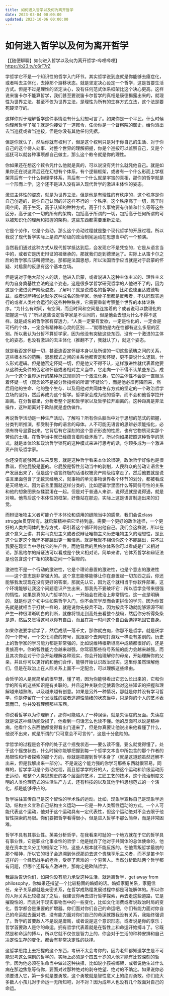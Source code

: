 ```yaml
---
title: 如何进入哲学以及何为离开哲学
date: 2023-03-04 00:00:00
updated: 2023-10-06 00:00:00
---
```


# 如何进入哲学以及何为离开哲学

【【随便聊聊】如何进入哲学以及何为离开哲学-哔哩哔哩】 https://b23.tv/c6rT7rZ

学哲学它不是一个知识性的哲学入门环节。其实哲学说到底就是你能够去癔症化，或者叫去主体化，去掉那个游移状态。就是坚定决心设定一个哲学，这是首要生活方式。但是不过是理性的坚定决心，没有任何范式体系框架比这个决心更高。这样说来笛卡尔不能算哲学，我们甚至要说笛卡尔哲学的真相是康德揭露出来的，就理性为世界立法，甚至不仅为世界立法，是理性为所有的生存方式立法，这个法是要死硬坚守的。

这样你对于理解哲学这件事情没有什么幻想可言了。如果你是一个平民，什么时候你理解哲学了呢？就是你接受了一道敕令，任命你是一个督察院的御史，给你派出去当巡抚或者当巡按，但是你没有其他任何凭据。

但是你就认了，然后你就有权利了，但是这个权利只是对于你自己的生活、对于你自己的这个待人处事、对整个世界的理解把握，你是个巡按可以监察自己，又是个巡抚可以就各种事项都自己做主，那么这个敕令就是你的理性。

你如果还在想这个敕令凭什么他就是真的，可以说没有凭什么就凭他自己。就是如果你还在说这背后还在幻想有个体系，有个逻辑框架，或者有一个什么形而上学框架背后有一个什么物理学体系，背后有一个什么就是宇宙的真相，那你的哲学就是一个形而上学，这个还不是进入没有进入现代哲学的激进主体性的姿态。

激进主体性的姿态，就是为世界立法，但是他是有理性的有秩序的，这个秩序是你自己创造的，是你自己认同的非这样不行的一个秩序。这个秩序高于一切，高于时间空间，高于生死，高于认知的种种方式，高于什么事物要有价值和什么等等这些区分，高于这个一切的所有的架构，包括高于所谓的一切，包括高于任何所谓的可以被知识化的理解和把握的架构，这些东西都需要重新立法。

它是个劳作，它是个劳动，那么这个劳动过程就是整个现代哲学的开展过程。所以我说了现代哲学实际上是资产阶级的政治制宪运动在思想当中的一个预演。

当然我们通过这种方式从现代哲学抵达到后，会发现它不是凭空的，它是从语言当中的，或者它是历史辩证的被继承的，那就我们走到德里达了。实际上从笛卡尔之后的哲学家应该叫德里达。那都是法国思想，所以法国哲学应当就是对于启蒙的怀疑、对启蒙的反思有这个基本立场。

但是说对于绝大部分人的话，他进入启蒙，或者说进入这种主体主义的、理性主义的为自身奠基性立法的这个姿态，这是很多学哲学研究哲学的人他进不了的，因为这是个激进资产阶级姿态，了解吗？就是说成名的哲学家，比如说德里达或德勒兹，或者说萨特伽达默尔这种成名的哲学家，他骨子里都是反叛者，不认同现实运行的或者人类社会运行的这些种种秩序，它需要重新考察整个世界的本体论秩序。“为什么有时间，有空间，而且时间和空间是连接着的？或者说可以数理化的把握这一切？”所以这些设定哲学家是不认同的，但是他会去想为什么不得不这样。就是成名的哲学家有穿透力，“人类一定要有爱欲，一定是性化的，一定会是可朽的个体，一定会有精神和心灵的区别......”就哪怕是内在性都有这么多层的区别。所以我认为分哲不算哲学家，因为他没有突破这些东西，没有一个激进的主体化的姿态，也没有激进的去主体化（推翻不了，我就认了），就这个姿态。

就是我否定怀疑一切，甚至连否定怀疑本身以及所谓的一切这些范畴之间的关系，这些根本性的范畴。思想模式之间的关系他都否定和怀疑，更不要说什么逻辑，什么形式逻辑。但是他否定怀疑一切，但是他又不得不认，这样激进性就代表着他要从这种无条件的否定和怀疑或者相对主义当中，它走向一个不得不认某些东西，成为一个这个世界运行的某种范式规则的一个激进化身。它的主体性不会是一直飘荡着怀疑一切（观念论不是被分哲指控的所谓“怀疑论”），而是他必须再降回来，然后用他的生命、他的整个生存、以及用他对共同体生存方式的坚定的一个政治哲学立场的坚持，然后再成为这个哲学。哲学家会成为他的哲学，而不会和他哲学拉开距离。在分哲那里，分析者整个是和哲学家以及哲学拉开距离的。这种距离是非法操作，这种距离对于欧陆就是虚伪做作。

再说哲学活动是一种生产活动，了解吗？所有你头脑当中对于思想的范式的把握，分类判断推演，都受制于你的语言的母体。人不可能无语言的思辨必须能指化，必须有符号显露出来。它背后有它深刻的这个意识形态的性质，也有它物质现实那个劳动的土壤。在哲学当中就已经蕴含着阶级矛盾了。所以你如果按照这种哲学的范式，就是本体论和政治哲学锁死的这种模式来进行思考的话，你顶多成为一个激进资产阶级哲学家。

你还没有能够回过头来反思，就是这种哲学看来本体论很硬，政治哲学好像也是很靠谱，但他屁股是歪的。它屁股是智性劳动当中的剥削，人民群众的劳动让语言生产发展出来了，但是这个语言终极的话语权被资产阶级给拿走了。然后他要就是说语言里面包含了无数天经地义，就事物的单元事物世界各个环节的划分，都被看成是天经地义。因为语言里面就这样分类的，比如逻辑学里面什么等同符号性的关系和他的想象图景杂揉混淆在一起。但是对于普通人来讲，说得通就是说得通，就是对嘛。他背后这个本体性的框架，好像站在那边，实际上这是语言制造出来的幻觉。

而辩证唯物主义者可能介于本体论和语用的缝隙当中的感觉，我们会说class struggle贯穿所有。就启蒙精神把它坚持到底，需要一个更好的政治途径，一个更好的人类共同体的生存方式，牵引着这个循环跨出他自己。我们会这样说，所以在这个意义上讲，其实马克思主义或者说辩证唯物主义历史唯物主义的理想性，是比这个认定这个循环不能跳出更一厢情愿。就是我就不相信你这个不能跳出，只不过我要在现实当中寻找它的生产性。而他背后的黑格尔体系你可以看成是广义相对论，那黑格尔的辩证法可以看成是个狭义相对论，简单来讲，它体系哲学和辩证法是也包含这个广相和狭相之间一个裂隙的。

激进性不是一个行动的激进性，它是个理论悬置的激进性，也是个意志的激进性——这个意志是非常强大的。这个意志能够能够让你在悬置起一切东西之后，你还能够我发现现在没有更好的答案，那就先认它，因为这个就相当于你软件部署，这个环境能够让我这个问题意识产生出来，那我先不要破坏它：所以哲学会带来很强的惰性。如果是真的入门哲学的人，一开始会在政治上非常惰性。这一点是明确的，就是你这个初中生如果哲学入门，你不会厌学反而会更拼命的学习。因为你首先就是就相当于打仗一样的，就是说你先按兵不动，因为按兵不动就能够源源不断产生一种很清晰明白的判断，就像将领走到高处去看整个战局，然后你分析得条条是道，然后又觉得这可以你有自由，而且在第一时间这个自由会选择巩固它自身。

如果你说要学哲学了，然后成绩一落千丈，那你就白痴，你那不是哲学，就是厌学的一个符号，一个文化消费的符号，就跟那个去网吧打游戏一样没有差别的。历史上的哲学家的学习能力都是非常强的，比如说维特根斯坦高中成绩都很好的，还是贵族高中。你的智性能力会越来越强，你驾驭那些符号系统的能力会越来越强，而且其次你会对于你会开始理解各种现实，你会开始理解你的母亲，开始理解你的父亲，并且你可以更好的和他们合作，能够开始认识政治现实。这里你虽然理解他们，但是在政治上在人际关系上面不一定配合，可以理解这些缘由。

会哲学的人是就简单的很早慧，懂了吧，因为你能够看出它怎么长出来的，它和你学的所有的这些知识是有关联的。并且这种关联会促使着你对这些知识的把握和理解越来越熟练，以及越来越有创意。如果是另外一种情况，那就是你并没有学习哲学，你是停留在一个发泄性的或者逃避性情绪的状态当中，只是你的个人的艺术表现而已，你并没有理解那些东西。

你说看哲学以为你理解了，那你可能陷入了一种误读，就是失读症的反面。失读症就是说这神经功能受损了，他看到一句话怎么也读不懂。他的反面可以说是精神病，他看什么东西他都觉得看出门道来了，但是你真要让他说出来他看懂了什么，他说不出来，就是所谓的“只可意会不可言传”，这是十分危险的。

学哲学的过程是会不停的处于这个摇曳状态——要么读不懂，要么就觉得懂了。处于这个摇曳状态，什么时候你能够把握到每一个哲学文本当中所包含的那个作者的局限性和作者探索的那个方向，你就是把握到哲学本身了（就是这道题虽然还解不出来，但是我解出来一部分）。不是说这个能力强的你学习那些东西就很容易，同样的，哲学学习是个劳动过程，而且哲学学的好的人，会把这个运动和阶级运动历史运动，和整个人类思想史的各个层面的艺术，工匠工艺的技术，这个政治制度文明的人类伦理范式的生活生产方式，还有科技的以及其他学科思想范式的一个演化，都是能够呼应的。

哲学往往宣传自己是这个智性的学术性的运动。比如，现象学宣称自己是现象学运动，结构主义宣称自己结构主义运动——它是一种人类智性运动的方式。一个人可能代表这个运动，他对于这个运动具有一定代表性，但这个运动绝对不会去限于他智性探索的局限。你们要把哲学看得很小，但是进入哲学不那么简单，而是非常困难。

哲学不具有其事业性。英美分析哲学，在我看来可耻的一个地方就在于它的哲学具有事业性，它是职业化事业性的哲学：他是抛弃了他对于共同体的总体使命的，他是在资本主义分工的框架之下的，这些人根本就不能反叛的。在他背叛哲学最初的那个精神，所以它的根子会追溯到休谟那边去这个贵族享乐主义者，而不是笛卡尔这样的一个经历战争的老兵，受尽了苦难的一个穷苦人。当然分析欧陆两个哲学都有问题，但哪个还算有点激进性，那肯定是欧陆哲学。

我最后告诉你们，如果你没有能力承受这种生活，就远离哲学，get away from philosophy，你如果还指望一个比较稳固的婚姻的话。婚姻家庭关系，家庭信任，亲子关系都就是亲密关系，在哲学成熟程发展过程中都是可能解体的。所以你的人际关系比较稳固了之后，我建议你再去进行哲学探索，再去走这些道路，它是摧毁性的，而且对于现实事物当中的一些变化，比如文化消费或者说政治时局的变化，哲学都会是重要的扩增器。你们面对你们自己的命运吧，你们有能力面对你自己的命运就去面对吧，没有能力面对你们自己的命运就跟我没有关系，我始终强调了。哲学的首要敌人不是说是庸贱，或者说是这个意识形态，或者说是你的享乐；哲学首要敌人是你的命运。拥有哲学代表着就是在智性上和命运开始搏斗了。它既然是和命运的搏斗，所以它就不仅仅是智力上的，你会对于生活的种种安排和自己决定性生存的变化，都会有非常决定性的抉择。

这哲学思路上去把握的这个东西，考研不太会考你的，因为老师都知道学生是不可能思考这么深刻的哲学的，实际上必须是个四五十岁的人他才能有比较深刻的哲学。因为他必须在生命当中做过这种抉择，比如说小孩被绑架，或者说他生过什么病在那边焦急等待你，要面对过那种绝对的剥夺绝望、绝对的不确定。如果说你必须要进入它，第一步就是要勇敢，这个勇敢就是智性意义上的绝对勇敢。你们绝大多数人小孩儿对于命运一无所知吧，对不对？因为成年人也没有几个敢面对自己的命运。

